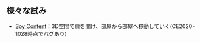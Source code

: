 ## 様々な試み
- [Soy Content](https://ldjam.com/events/ludum-dare/47/soy-content)：3D空間で扉を開け、部屋から部屋へ移動していく(CE2020-1028時点でバグあり)

